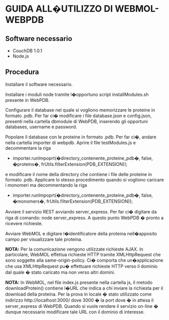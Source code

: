 GUIDA ALL�UTILIZZO DI WEBMOL-WEBPDB
===================

Software necessario
----------------------
-  CouchDB 1.0.1
-  Node.js

Procedura
----------------------

Installare il software necessario.

Installare i moduli node tramite l�opportuno script installModules.sh presente in WebPDB. 

Configurare il database nel quale si vogliono memorizzare le proteine in formato .pdb. 
Per far ci� modificare i file database.json e config.json, presenti nella cartella dbmodule di WebPDB, 
inserendo gli opportuni databases, username e password.

Popolare il database con le proteine in formato .pdb. Per far ci�, andare nella cartella importer di webpdb. 
Aprire il file testModules.js e decommentare la riga 

  * importer.runImpoprt(�directory_contenente_proteine_pdb�, false, �proteins�, frUtils.filterExtension(PDB_EXTENSION));                                                                                                         

e modificare il nome della directory che contiene i file delle proteine in formato .pdb. 
Applicare lo stesso procedimento quando si vogliono caricare i monomeri ma decommentando la riga 

  * importer.runImpoprt(�directory_contenente_proteine_pdb�, false, �monomers�, frUtils.filterExtension(PDB_EXTENSION));

Avviare il servizio REST avviando server_express. Per far ci� digitare da riga di comando: node server_express. 
A questo punto WebPDB � pronto a ricevere richieste.

Avviare WebMOL e digitare l�identificatore della proteina nell�apposito campo per visualizzare tale proteina.


**NOTA:** Per la comunicazione vengono utilizzate richieste AJAX. In particolare, WebMOL effettua richieste HTTP tramite 
XMLHttpRequest che sono soggette alla same-origin-policy. Ci� comporta che un�applicazione che usa XMLHttpRequest 
pu� effettuare richieste HTTP verso il dominio dal quale � stato caricato ma non verso altri domini. 

**NOTA:** In WebMOL, nel file index.js presente nella cartella js, il metodo downloadProtein() contiene l�URL che indica 
a chi inviare la richiesta per il download della proteina. Per la prova in locale � stato utilizzato come 
indirizzo http://localhost:3000/ dove 3000 � la port dove � in attesa il server_express di WebPDB. 
Quando si vuole rendere il servizio on-line � dunque necessario modificare tale URL con il dominio di interesse. 

